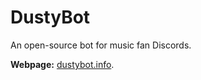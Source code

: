 # DustyBot

An open-source bot for music fan Discords.

**Webpage:** [dustybot.info](http://dustybot.info).
